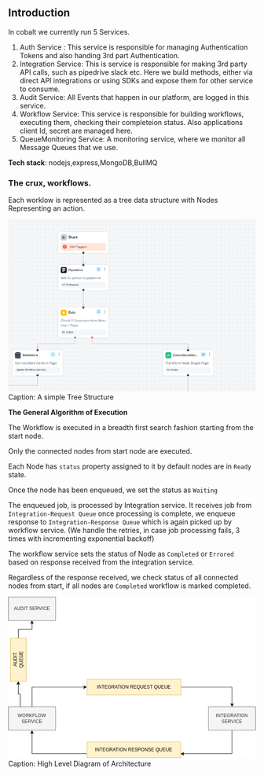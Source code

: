 ## Introduction

In cobalt we currently run 5 Services.

1. Auth Service : This service is responsible for managing Authentication Tokens and also handing 3rd part Authentication.
2. Integration Service: This is service is responsible for making 3rd party API calls, such as pipedrive slack etc.
Here we build methods, either via direct API integrations or using SDKs and expose them for other service to consume.
3. Audit Service: All Events that happen in our platform, are logged in this service.
4. Workflow Service: This service is responsible for building workflows, executing them, checking their completeion status. Also applications client Id, secret are managed here.
5. QueueMonitoring Service: A monitoring service, where we monitor all Message Queues that we use.

**Tech stack**: nodejs,express,MongoDB,BullMQ

### The crux, workflows.


Each worklow is represented as a tree data structure with Nodes Representing an action.

!["Simple Tree "](./images/CobaltTree.png)
Caption: A simple Tree Structure

**The General Algorithm of Execution**

The Workflow is executed in a breadth first search fashion starting from the start node. 

Only the connected nodes from start node are executed.

Each Node has `status` property assigned to it by default nodes are in `Ready` state.

Once the node has been enqueued, we set the status as `Waiting`

The enqueued job, is processed by Integration service. It receives job from `Integration-Request Queue` once processing is complete, we enqueue response to `Integration-Response Queue` which is again picked up by workflow service. (We handle the retries, in case job processing fails, 3 times with incrementing exponential backoff)

The workflow service sets the status of Node as `Completed` or `Errored` based on response received from the integration service. 

Regardless of the response received, we check status of all connected nodes from start, if all nodes are `Completed` workflow is marked completed. 


!["Architecture Diagram"](./images//Architecture.drawio.png)
Caption: High Level Diagram of Architecture